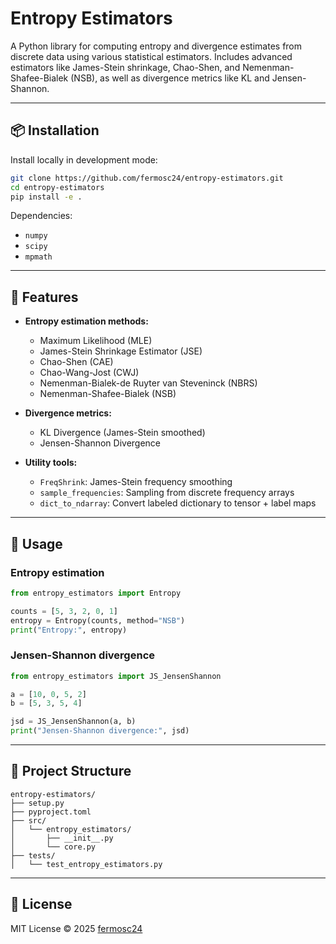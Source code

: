 
# Entropy Estimators

A Python library for computing entropy and divergence estimates from discrete data using various statistical estimators. Includes advanced estimators like James-Stein shrinkage, Chao-Shen, and Nemenman-Shafee-Bialek (NSB), as well as divergence metrics like KL and Jensen-Shannon.

---

## 📦 Installation

Install locally in development mode:

```bash
git clone https://github.com/fermosc24/entropy-estimators.git
cd entropy-estimators
pip install -e .
```

Dependencies:
- `numpy`
- `scipy`
- `mpmath`

---

## 🧠 Features

- **Entropy estimation methods:**
  - Maximum Likelihood (MLE)
  - James-Stein Shrinkage Estimator (JSE)
  - Chao-Shen (CAE)
  - Chao-Wang-Jost (CWJ)
  - Nemenman-Bialek-de Ruyter van Steveninck (NBRS)
  - Nemenman-Shafee-Bialek (NSB)

- **Divergence metrics:**
  - KL Divergence (James-Stein smoothed)
  - Jensen-Shannon Divergence

- **Utility tools:**
  - `FreqShrink`: James-Stein frequency smoothing
  - `sample_frequencies`: Sampling from discrete frequency arrays
  - `dict_to_ndarray`: Convert labeled dictionary to tensor + label maps

---

## 🔧 Usage

### Entropy estimation

```python
from entropy_estimators import Entropy

counts = [5, 3, 2, 0, 1]
entropy = Entropy(counts, method="NSB")
print("Entropy:", entropy)
```

### Jensen-Shannon divergence

```python
from entropy_estimators import JS_JensenShannon

a = [10, 0, 5, 2]
b = [5, 3, 5, 4]

jsd = JS_JensenShannon(a, b)
print("Jensen-Shannon divergence:", jsd)
```

---

## 📁 Project Structure

```
entropy-estimators/
├── setup.py
├── pyproject.toml
├── src/
│   └── entropy_estimators/
│       ├── __init__.py
│       └── core.py
├── tests/
│   └── test_entropy_estimators.py
```

---

## 📜 License

MIT License © 2025 [fermosc24](https://github.com/fermosc24)
